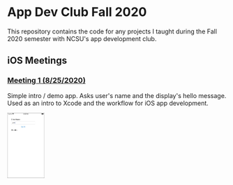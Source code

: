 # App Dev Club Fall 2020

This repository contains the code for any projects I taught during the Fall 2020 semester with NCSU's app development club.

## iOS Meetings

### [Meeting 1 (8/25/2020)](./TestApp)

Simple intro / demo app. Asks user's name and the display's hello message. Used as an intro to Xcode and the workflow for iOS app development.

<img src="TestApp/screenshot.jpg" height=150 />
